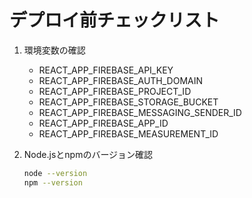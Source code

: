# デプロイ前チェックリスト

1. 環境変数の確認
   - REACT_APP_FIREBASE_API_KEY
   - REACT_APP_FIREBASE_AUTH_DOMAIN
   - REACT_APP_FIREBASE_PROJECT_ID
   - REACT_APP_FIREBASE_STORAGE_BUCKET
   - REACT_APP_FIREBASE_MESSAGING_SENDER_ID
   - REACT_APP_FIREBASE_APP_ID
   - REACT_APP_FIREBASE_MEASUREMENT_ID

2. Node.jsとnpmのバージョン確認
   ```bash
   node --version
   npm --version

